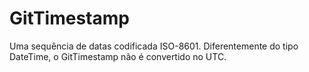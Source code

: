 # GitTimestamp
Uma sequência de datas codificada ISO-8601. Diferentemente do tipo DateTime, o GitTimestamp não é convertido no UTC.